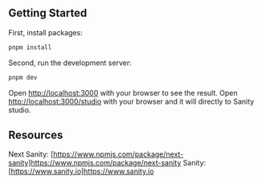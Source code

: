 ## Getting Started

First, install packages:

```bash
pnpm install
```

Second, run the development server:

```bash
pnpm dev
```

Open [http://localhost:3000](http://localhost:3000) with your browser to see the result.
Open [http://localhost:3000/studio](http://localhost:3000/studio) with your browser and it will directly to Sanity studio.

## Resources

Next Sanity: [https://www.npmjs.com/package/next-sanity]https://www.npmjs.com/package/next-sanity
Sanity: [https://www.sanity.io]https://www.sanity.io
